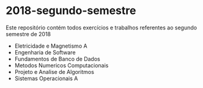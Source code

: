 # 2018-segundo-semestre
Este repositório contém todos exercícios e trabalhos referentes ao segundo semestre de 2018

- Eletricidade e Magnetismo A
- Engenharia de Software 
- Fundamentos de Banco de Dados
- Metodos Numericos Computacionais
- Projeto e Analise de Algoritmos
- Sistemas Operacionais A
